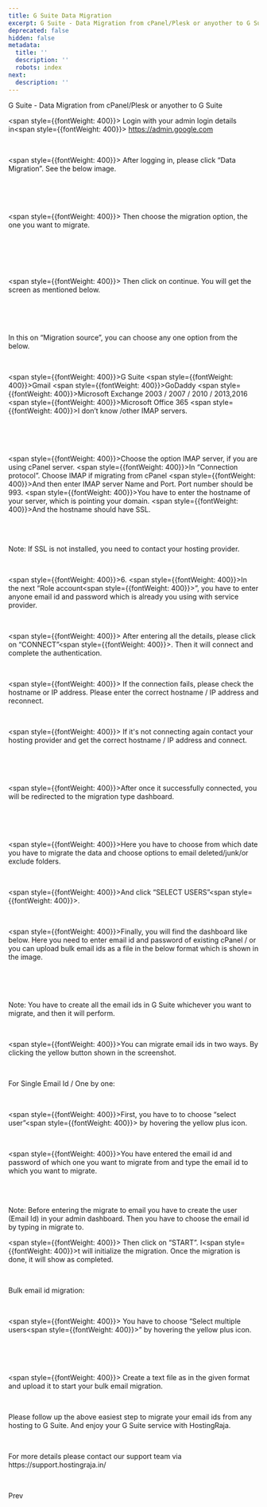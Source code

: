 ```yaml
---
title: G Suite Data Migration
excerpt: G Suite - Data Migration from cPanel/Plesk or anyother to G Suite
deprecated: false
hidden: false
metadata:
  title: ''
  description: ''
  robots: index
next:
  description: ''
---
```


G Suite - Data Migration from cPanel/Plesk or anyother to G Suite
<br />

<span style={{fontWeight: 400}}> Login with your admin login details in</span><span style={{fontWeight: 400}}> https://admin.google.com</span>

<br />

<span style={{fontWeight: 400}}> After logging in, please click “Data Migration”. See the below image.</span>

<br />  <br /><br />

<span style={{fontWeight: 400}}> Then choose the migration option, the one you want to migrate.</span>

<br /><br />  <br /><br />

<span style={{fontWeight: 400}}> Then click on continue. You will get the screen as mentioned below.</span>

<br /><br />  <br />
<p><span style={{fontWeight: 400}}>In this on </span>“Migration source”<span style={{fontWeight: 400}}>, you can choose any one option from the below.</span></p>
<br />

<span style={{fontWeight: 400}}>G Suite</span>
<span style={{fontWeight: 400}}>Gmail</span>
<span style={{fontWeight: 400}}>GoDaddy</span>
<span style={{fontWeight: 400}}>Microsoft Exchange 2003 / 2007 / 2010 / 2013,2016 </span>
<span style={{fontWeight: 400}}>Microsoft Office 365</span>
<span style={{fontWeight: 400}}>I don’t know /other IMAP servers.</span>

<br /><br /><br />

<span style={{fontWeight: 400}}>Choose the option IMAP server, if you are using cPanel server.</span>
<span style={{fontWeight: 400}}>In “Connection protocol”. Choose IMAP if migrating from cPanel</span>
<span style={{fontWeight: 400}}>And then enter IMAP server Name and Port. Port number should be 993.</span>
<span style={{fontWeight: 400}}>You have to enter the hostname of your server, which is pointing your domain.</span>
<span style={{fontWeight: 400}}>And the hostname should have SSL. </span>

<br /><br />
<p>Note: If SSL is not installed, you need to contact your hosting provider.</p>
<br />

<span style={{fontWeight: 400}}>6</span>. <span style={{fontWeight: 400}}>In the next “</span>Role account<span style={{fontWeight: 400}}>”, you have to enter anyone email id and password which is already you using with service provider.</span>

<br />

<span style={{fontWeight: 400}}> After entering all the details, please click on</span> “CONNECT”<span style={{fontWeight: 400}}>. Then it will connect and complete the authentication.</span>

<br />

<span style={{fontWeight: 400}}> If the connection fails, please check the hostname or IP address. Please enter the correct hostname / IP address and reconnect.</span>

<br />

<span style={{fontWeight: 400}}> If it's not connecting again contact your hosting provider and get the correct hostname / IP address and connect.</span>

<br /><br />  <br />

<span style={{fontWeight: 400}}>After once it successfully connected, you will be redirected to the migration type dashboard.</span>

<br /><br />  <br />

<span style={{fontWeight: 400}}>Here you have to choose from which date you have to migrate the data and choose options to email deleted/junk/or exclude folders.</span>

<br />

<span style={{fontWeight: 400}}>And click </span>“SELECT USERS”<span style={{fontWeight: 400}}>.</span>

<br />

<span style={{fontWeight: 400}}>Finally, you will find the dashboard like below. Here you need to enter email id and password of existing cPanel / or you can upload bulk email ids as a file in the below format which is shown in the image.</span>

<br /> <br />  <br />
<p>Note: You have to create all the email ids in G Suite whichever you want to migrate, and then it will perform.</p>
<br />

<span style={{fontWeight: 400}}>You can migrate email ids in two ways. By clicking the yellow button shown in the screenshot.</span>

<br />
<p>For Single Email Id / One by one:</p>
<br />

<span style={{fontWeight: 400}}>First, you have to to choose </span>“select user”<span style={{fontWeight: 400}}> by hovering the yellow plus icon.</span>

<br />

<span style={{fontWeight: 400}}>You have entered the email id and password of which one you want to migrate from and type the email id to which you want to migrate.</span>

<br />  <br />
<p>Note: Before entering the migrate to email you have to create the user (Email Id) in your admin dashboard. Then you have to choose the email id by typing in migrate to.</p>

<span style={{fontWeight: 400}}> Then click on </span>“START”.  I<span style={{fontWeight: 400}}>t will initialize the migration. Once the migration is done, it will show as completed.</span>

<br />

 Bulk email id migration:

<br />

<span style={{fontWeight: 400}}> You have to choose “</span>Select multiple users<span style={{fontWeight: 400}}>” by hovering the yellow plus icon.</span>

<br /><br />  <br />

<span style={{fontWeight: 400}}> Create a text file as in the given format and upload it to start your bulk email migration.</span>

<br />
<p><span style={{fontWeight: 400}}>Please follow up the above easiest step to migrate your email ids from any hosting to G Suite. And enjoy your G Suite service with HostingRaja.</span></p>
<br />
<p><span style={{fontWeight: 400}}>For more details please contact our support team via</span> <span style={{fontWeight: 400}}>https://support.hostingraja.in/</span></p>
<br />

 <span class="icon-chevron-left"></span></span>Prev</span>